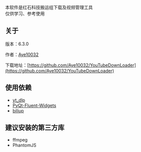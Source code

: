 本软件是红石科技搬运组下载及视频管理工具 		
仅供学习、参考使用

## 关于
版本：6.3.0

作者：[Aye10032](https://github.com/Aye10032)

下载地址：[https://github.com/Aye10032/YouTubeDownLoader](https://github.com/Aye10032/YouTubeDownLoader)

## 使用依赖

- [yt_dlp](https://github.com/yt-dlp/yt-dlp)      
- [PyQt-Fluent-Widgets](https://github.com/zhiyiYo/PyQt-Fluent-Widgets)
- [biliup](https://github.com/biliup/biliup)



## 建议安装的第三方库

- ffmpeg
- PhantomJS